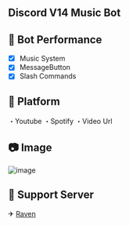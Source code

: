## Discord V14 Music Bot

## 📑 Bot Performance

- [x] Music System
- [x] MessageButton
- [x] Slash Commands

## 🔗 Platform
・Youtube
・Spotify
・Video Url

## 📷 Image
![image](https://user-images.githubusercontent.com/93944142/196050127-e3c09dd4-2f34-49c7-bbdf-c355ef11766e.png)

## 🚨 Support Server
✈ [Raven](https://discord.gg/altyapilar)

